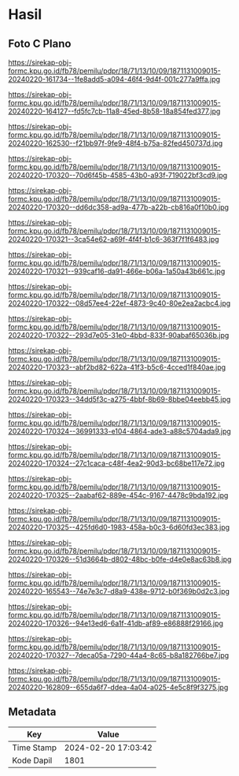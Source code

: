 # Hasil

## Foto C Plano

https://sirekap-obj-formc.kpu.go.id/fb78/pemilu/pdpr/18/71/13/10/09/1871131009015-20240220-161734--1fe8add5-a094-46f4-9d4f-001c277a9ffa.jpg

https://sirekap-obj-formc.kpu.go.id/fb78/pemilu/pdpr/18/71/13/10/09/1871131009015-20240220-164127--fd5fc7cb-11a8-45ed-8b58-18a854fed377.jpg

https://sirekap-obj-formc.kpu.go.id/fb78/pemilu/pdpr/18/71/13/10/09/1871131009015-20240220-162530--f21bb97f-9fe9-48f4-b75a-82fed450737d.jpg

https://sirekap-obj-formc.kpu.go.id/fb78/pemilu/pdpr/18/71/13/10/09/1871131009015-20240220-170320--70d6f45b-4585-43b0-a93f-719022bf3cd9.jpg

https://sirekap-obj-formc.kpu.go.id/fb78/pemilu/pdpr/18/71/13/10/09/1871131009015-20240220-170320--dd6dc358-ad9a-477b-a22b-cb816a0f10b0.jpg

https://sirekap-obj-formc.kpu.go.id/fb78/pemilu/pdpr/18/71/13/10/09/1871131009015-20240220-170321--3ca54e62-a69f-4f4f-b1c6-363f7f1f6483.jpg

https://sirekap-obj-formc.kpu.go.id/fb78/pemilu/pdpr/18/71/13/10/09/1871131009015-20240220-170321--939caf16-da91-466e-b06a-1a50a43b661c.jpg

https://sirekap-obj-formc.kpu.go.id/fb78/pemilu/pdpr/18/71/13/10/09/1871131009015-20240220-170322--08d57ee4-22ef-4873-9c40-80e2ea2acbc4.jpg

https://sirekap-obj-formc.kpu.go.id/fb78/pemilu/pdpr/18/71/13/10/09/1871131009015-20240220-170322--293d7e05-31e0-4bbd-833f-90abaf65036b.jpg

https://sirekap-obj-formc.kpu.go.id/fb78/pemilu/pdpr/18/71/13/10/09/1871131009015-20240220-170323--abf2bd82-622a-41f3-b5c6-4cced1f840ae.jpg

https://sirekap-obj-formc.kpu.go.id/fb78/pemilu/pdpr/18/71/13/10/09/1871131009015-20240220-170323--34dd5f3c-a275-4bbf-8b69-8bbe04eebb45.jpg

https://sirekap-obj-formc.kpu.go.id/fb78/pemilu/pdpr/18/71/13/10/09/1871131009015-20240220-170324--36991333-e104-4864-ade3-a88c5704ada9.jpg

https://sirekap-obj-formc.kpu.go.id/fb78/pemilu/pdpr/18/71/13/10/09/1871131009015-20240220-170324--27c1caca-c48f-4ea2-90d3-bc68be117e72.jpg

https://sirekap-obj-formc.kpu.go.id/fb78/pemilu/pdpr/18/71/13/10/09/1871131009015-20240220-170325--2aabaf62-889e-454c-9167-4478c9bda192.jpg

https://sirekap-obj-formc.kpu.go.id/fb78/pemilu/pdpr/18/71/13/10/09/1871131009015-20240220-170325--425fd6d0-1983-458a-b0c3-6d60fd3ec383.jpg

https://sirekap-obj-formc.kpu.go.id/fb78/pemilu/pdpr/18/71/13/10/09/1871131009015-20240220-170326--51d3664b-d802-48bc-b0fe-d4e0e8ac63b8.jpg

https://sirekap-obj-formc.kpu.go.id/fb78/pemilu/pdpr/18/71/13/10/09/1871131009015-20240220-165543--74e7e3c7-d8a9-438e-9712-b0f369b0d2c3.jpg

https://sirekap-obj-formc.kpu.go.id/fb78/pemilu/pdpr/18/71/13/10/09/1871131009015-20240220-170326--94e13ed6-6a1f-41db-af89-e86888f29166.jpg

https://sirekap-obj-formc.kpu.go.id/fb78/pemilu/pdpr/18/71/13/10/09/1871131009015-20240220-170327--7deca05a-7290-44a4-8c65-b8a182766be7.jpg

https://sirekap-obj-formc.kpu.go.id/fb78/pemilu/pdpr/18/71/13/10/09/1871131009015-20240220-162809--655da6f7-ddea-4a04-a025-4e5c8f9f3275.jpg


## Metadata

| Key        | Value               |
| ---------- | ------------------- |
| Time Stamp | 2024-02-20 17:03:42 |
| Kode Dapil | 1801                |




